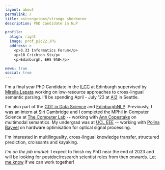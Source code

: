 ```yaml
---
layout: about
permalink: /
title: <strong>tom</strong> sherborne
description: PhD Candidate in NLP 

profile:
  align: right
  image: prof_pic22.JPG
  address: >
    <p>3.33 Informatics Forum</p>
    <p>10 Crichton St</p>
    <p>Edinburgh, EH8 9AB</p>

news: true
social: true
---
```


I'm a final year PhD Candidate in the [ILCC](http://web.inf.ed.ac.uk/ilcc) at Edinburgh supervised by [Mirella Lapata](http://homepages.inf.ed.ac.uk/mlap/index.php?page=index) working on low-resource approaches to cross-lingual semantic parsing. I'll be spending April - July '23 at [AI2](https://allenai.org/allennlp) in Seattle.

I'm also part of the [CDT in Data Science](http://datascience.inf.ed.ac.uk) and [EdinburghNLP](https://edinburghnlp.inf.ed.ac.uk/). Previously, I was an intern at Siri Cambridge and I completed the MPhil in Computer Science at [The Computer Lab](https://www.cst.cam.ac.uk) -- working with [Ann Copestake](https://www.cl.cam.ac.uk/~aac10/) on multimodal semantics. My undergrad was at [UCL EEE](https://www.ucl.ac.uk/electronic-electrical-engineering/) -- working with [Polina Bayvel](https://www.ucl.ac.uk/electronic-electrical-engineering/people/prof-polina-bayvel) on hardware optimisation for optical signal processing.

I'm interested in multilinguality, cross-lingual knowledge transfer, structured prediction, croissants and kayaking.

_I'm on the job market_: I expect to finish my PhD near the end of 2023 and will be looking for postdoc/research scientist roles from then onwards. [Let me know](mailto:tom.sherborne@ed.ac.uk) if we can work together!
